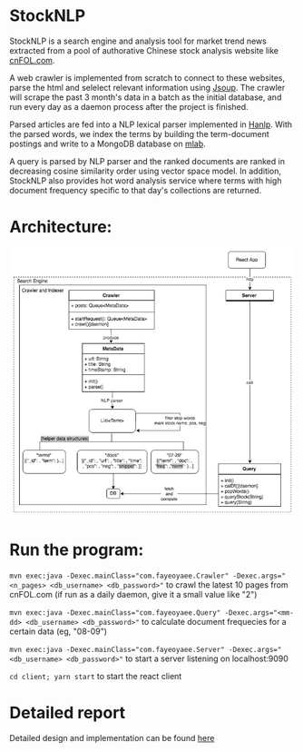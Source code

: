 # StockNLP

StockNLP is a search engine and analysis tool for market trend news extracted from a pool of authorative Chinese stock analysis website like [cnFOL.com](http://sc.stock.cnfol.com/ggzixun/). 

A web crawler is implemented from scratch to connect to these websites, parse the html and selelect relevant information using [Jsoup](https://jsoup.org/). The crawler will scrape the past 3 month's data in a batch as the initial database, and run every day as a daemon process after the project is finished.

Parsed articles are fed into a NLP lexical parser implemented in [Hanlp](https://github.com/hankcs/HanLP). With the parsed words, we index the terms by building the term-document postings and write to a MongoDB database on [mlab](https://www.mlab.com/company/).

A query is parsed by NLP parser and the ranked documents are ranked in decreasing cosine similarity order using vector space model. In addition, StockNLP also provides hot word analysis service where terms with high document frequency specific to that day's collections are returned.  

# Architecture: 

![pipeline](https://github.com/fayeoyaee/SearchEngine/blob/master/stockNLP/report/StockNLP_Pipeline.png)

# Run the program:

`mvn exec:java -Dexec.mainClass="com.fayeoyaee.Crawler" -Dexec.args="<n_pages> <db_username> <db_password>"` to crawl the latest 10 pages from cnFOL.com (if run as a daily daemon, give it a small value like "2")

`mvn exec:java -Dexec.mainClass="com.fayeoyaee.Query" -Dexec.args="<mm-dd> <db_username> <db_password>"` to calculate document frequecies for a certain data (eg, "08-09")

`mvn exec:java -Dexec.mainClass="com.fayeoyaee.Server" -Dexec.args="<db_username> <db_password>"` to start a server listening on localhost:9090

`cd client; yarn start` to start the react client

# Detailed report 

Detailed design and implementation can be found [here](https://github.com/fayeoyaee/SearchEngine/blob/master/stockNLP/report/stockNLP_project_report.pdf)
